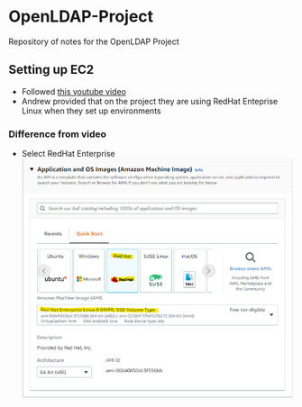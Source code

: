 # OpenLDAP-Project
Repository of notes for the OpenLDAP Project

## Setting up EC2

* Followed [this youtube video](https://www.youtube.com/watch?v=rIi8Pd5Uvbc)
* Andrew provided that on the project they are using RedHat Enteprise Linux when they set up environments

### Difference from video
* Select RedHat Enterprise
![select redhat](img/one.png)
